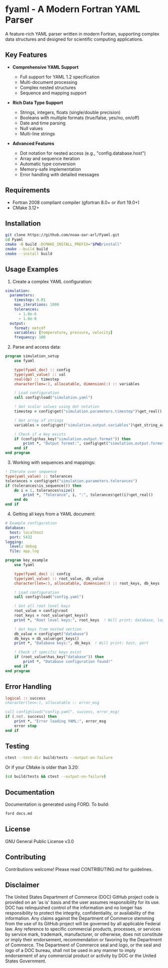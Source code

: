 # fyaml - A Modern Fortran YAML Parser

A feature-rich YAML parser written in modern Fortran, supporting complex data structures and designed for scientific computing applications.

## Key Features

- **Comprehensive YAML Support**
  - Full support for YAML 1.2 specification
  - Multi-document processing
  - Complex nested structures
  - Sequence and mapping support

- **Rich Data Type Support**
  - Strings, integers, floats (single/double precision)
  - Booleans with multiple formats (true/false, yes/no, on/off)
  - Date and time parsing
  - Null values
  - Multi-line strings

- **Advanced Features**
  - Dot notation for nested access (e.g., "config.database.host")
  - Array and sequence iteration
  - Automatic type conversion
  - Memory-safe implementation
  - Error handling with detailed messages

## Requirements

- Fortran 2008 compliant compiler (gfortran 8.0+ or ifort 19.0+)
- CMake 3.12+

## Installation

```bash
git clone https://github.com/noaa-oar-arl/Fyaml.git
cd Fyaml
cmake -B build -DCMAKE_INSTALL_PREFIX="$PWD/install"
cmake --build build
cmake --install build
```

## Usage Examples

1) Create a complex YAML configuration:

```yaml
simulation:
  parameters:
    timestep: 0.01
    max_iterations: 1000
    tolerances:
      - 1.0e-6
      - 1.0e-8
  output:
    format: netcdf
    variables: [temperature, pressure, velocity]
    frequency: 100
```

2) Parse and access data:

```fortran
program simulation_setup
    use fyaml

    type(fyaml_doc) :: config
    type(yaml_value) :: val
    real(dp) :: timestep
    character(len=:), allocatable, dimension(:) :: variables

    ! Load configuration
    call config%load("simulation.yaml")

    ! Get scalar values using dot notation
    timestep = config%get("simulation.parameters.timestep")%get_real()

    ! Get array of strings
    variables = config%get("simulation.output.variables")%get_string_array()

    ! Check if a key exists
    if (config%has_key("simulation.output.format")) then
        print *, "Output format:", config%get("simulation.output.format")%get_str()
    end if
end program
```

3) Working with sequences and mappings:

```fortran
! Iterate over sequence
type(yaml_value) :: tolerances
tolerances = config%get("simulation.parameters.tolerances")
if (tolerances%is_sequence()) then
    do i = 1, tolerances%size()
        print *, "Tolerance", i, ":", tolerances%get(i)%get_real()
    end do
end if
```

4) Getting all keys from a YAML document:

```yaml
# Example configuration
database:
  host: localhost
  port: 5432
logging:
  level: debug
  file: app.log
```

```fortran
program key_example
    use fyaml

    type(fyaml_doc) :: config
    type(yaml_value) :: root_value, db_value
    character(len=:), allocatable, dimension(:) :: root_keys, db_keys

    ! Load configuration
    call config%load("config.yaml")

    ! Get all root level keys
    root_value = config%root
    root_keys = root_value%get_keys()
    print *, "Root level keys:", root_keys  ! Will print: database, logging

    ! Get keys from nested section
    db_value = config%get("database")
    db_keys = db_value%get_keys()
    print *, "Database keys:", db_keys  ! Will print: host, port

    ! Check if specific keys exist
    if (root_value%has_key("database")) then
        print *, "Database configuration found!"
    end if
end program
```

## Error Handling

```fortran
logical :: success
character(len=:), allocatable :: error_msg

call config%load("config.yaml", success, error_msg)
if (.not. success) then
    print *, "Error loading YAML:", error_msg
    error stop
end if
```

## Testing
```bash
ctest --test-dir build/tests --output-on-failure
```
Or if your CMake is older than 3.20:
```bash
(cd build/tests && ctest --output-on-failure)
```

## Documentation
Documentation is generated using FORD. To build:

```bash
ford docs.md
```

## License
GNU General Public License v3.0

## Contributing
Contributions welcome! Please read CONTRIBUTING.md for guidelines.

## Disclaimer
The United States Department of Commerce (DOC) GitHub project code is
provided on an 'as is' basis and the user assumes responsibility for
its use.  DOC has relinquished control of the information and no
longer has responsibility to protect the integrity, confidentiality,
or availability of the information.  Any claims against the Department
of Commerce stemming from the use of its GitHub project will be
governed by all applicable Federal law.  Any reference to specific
commercial products, processes, or services by service mark,
trademark, manufacturer, or otherwise, does not constitute or imply
their endorsement, recommendation or favoring by the Department of
Commerce.  The Department of Commerce seal and logo, or the seal and
logo of a DOC bureau, shall not be used in any manner to imply
endorsement of any commercial product or activity by DOC or the United
States Government.
